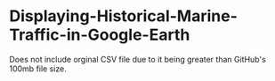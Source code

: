 # Displaying-Historical-Marine-Traffic-in-Google-Earth
Does not include orginal CSV file due to it being greater than GitHub's 100mb file size.  

